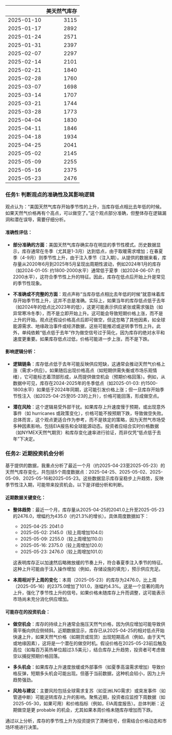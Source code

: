 |            |   美天然气库存 |
|:-----------|---------------:|
| 2025-01-10 |           3115 |
| 2025-01-17 |           2892 |
| 2025-01-24 |           2571 |
| 2025-01-31 |           2397 |
| 2025-02-07 |           2297 |
| 2025-02-14 |           2101 |
| 2025-02-21 |           1840 |
| 2025-02-28 |           1760 |
| 2025-03-07 |           1698 |
| 2025-03-14 |           1707 |
| 2025-03-21 |           1744 |
| 2025-03-28 |           1773 |
| 2025-04-04 |           1830 |
| 2025-04-11 |           1846 |
| 2025-04-18 |           1934 |
| 2025-04-25 |           2041 |
| 2025-05-02 |           2145 |
| 2025-05-09 |           2255 |
| 2025-05-16 |           2375 |
| 2025-05-23 |           2476 |

### 任务1: 判断观点的准确性及其影响逻辑

观点认为：“美国天然气库存开始季节性的上升，当库存低点相比去年低的时候。如果天然气价格再有个高点，可以做空了。”这个观点部分准确，但整体存在逻辑漏洞和潜在误导，需要仔细分析。

#### 准确性评估：
- **部分准确的方面**：美国天然气库存确实存在明显的季节性模式。历史数据显示，库存通常在冬季（尤其是1-3月）达到低点，由于取暖需求增加；在春夏季（4-9月）则季节性上升，由于注入季节（注入期）。从提供的数据来看，库存量从2020年6月到2025年5月呈现出周期性波动，例如2024年1月的库存（如2024-01-05: 约1800-2000水平）通常低于夏季（如2024-06-07: 约2200水平），这符合季节性上升的特征。因此，库存在低点后开始上升是常见的季节性现象。
  
- **不准确或不完整的方面**：观点声称“当库存低点相比去年低的时候”就意味着库存开始季节性上升，这并不总是准确。实际上，如果当年的库存低点低于去年（如2024年的低点比2023年的低），这更可能表示供应紧张或需求强劲（如异常寒冷冬季），而不是立即开始上升。这可能会导致短期价格上涨，而不是上升的开始。观点还假设价格高点后即可做空，但这忽略了其他因素，如全球能源需求、地缘政治事件或经济数据，这些可能推迟或逆转季节性上升。此外，单纯依赖“低点低于去年”作为做空信号过于简化，因为库存的绝对水平和速度更重要。如果库存低点过低，价格可能进一步上涨，而不是下跌。

#### 影响逻辑分析：
- **逻辑链条**：库存低点低于去年可能反映供应短缺，这通常会推动天然气价格上涨（需求>供应）。如果随后出现价格高点（如短期供需失衡或市场乐观情绪），它可能标志着顶部形成，从而提供做空机会（预期价格回落）。例如，从数据中可见，库存在2024-2025年的冬季低点（如2025-01-03: 约1500-1800水平）如果低于2024年同期，这可能引发价格上涨；但一旦库存开始季节性注入（如2025-04-25至05-23的上升），价格可能回落，形成做空点。
  
- **潜在风险**：这个逻辑易受外部干扰。如果库存上升速度慢于预期，或出现意外事件（如 hurricanes 或政策变化），价格可能不按预期下跌，导致做空失败。总体而言，这个观点更适合作为参考，而不是铁定的策略，因为天然气市场受多种因素影响，包括EIA报告和全球能源动态。投资者应结合实时价格数据（如NYMEX天然气期货）和库存变化速率进行验证，而非仅凭“低点低于去年”下决定。

### 任务2: 近期投资机会分析

基于提供的数据，我重点分析了最近一个月（约2025-04-23至2025-05-23）的天然气库存变化，共包括5个周度数据点：2025-04-25、2025-05-02、2025-05-09、2025-05-16和2025-05-23。这些数据显示库存呈稳步上升趋势，反映季节性注入期，可能带来投资机会。以下是详细分析和判断。

#### 近期数据关键变化：
- **整体趋势**：最近一个月，库存量从2025-04-25的2041.0上升至2025-05-23的2476.0，增幅约为435.0（约21.3%的增长）。具体周度数据如下：
  - 2025-04-25: 2041.0
  - 2025-05-02: 2145.0（较上周增加104.0）
  - 2025-05-09: 2255.0（较上周增加110.0）
  - 2025-05-16: 2375.0（较上周增加120.0）
  - 2025-05-23: 2476.0（较上周增加101.0）
  
  这表明库存正以加速然后略微放缓的节奏上升，符合春夏季注入季节的特征。这种上升可能由于注入操作增加（例如，存储设施的填充），预示供应充足。

- **本周相对于上周的变化**：本周（2025-05-23）的库存为2476.0，比上周（2025-05-16）的2375.0增加了101.0，涨幅约4.3%。这是一个显著的周内上升，强化了季节性上升的信号。如果价格未随库存上升而调整，这可能表示市场尚未充分消化供应增加。

#### 可能存在的投资机会：
- **做空机会**：库存的持续上升通常会施压天然气价格，因为供应增加可能导致供需平衡向供应侧倾斜。近期数据显示，库存已从2025-04-25的相对低点开始快速上升，如果天然气价格（如期货或现货）出现短期高点（例如，由于天气或地缘因素），这将是一个潜在的做空时机。假设价格在2025-05-23前后触及高位（如每百万英热单位超过3.5美元），结合库存上升趋势，投资者可考虑做空以捕捉预期价格回落。
  
- **多头机会**：如果库存上升速度放缓或外部事件（如夏季高温需求增加）导致价格反弹，短期多头机会可能出现。但基于当前数据，这种机会较小，因为上升趋势强劲。
  
- **风险与建议**：主要风险包括全球需求复苏（如亚洲LNG需求）或突发事件（如管道中断）可能逆转库存上升的影响。聚焦近期，投资者应监控下周数据（如2025-05-30，如果可用）和价格指标（例如，EIA周度报告）。总体判断：近期做空是更 probable 的机会，尤其如果本周价格未随库存增加而下跌。

通过以上分析，库存的季节性上升为投资提供了清晰信号，但需结合价格动态和市场环境进行决策。